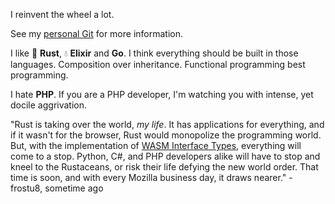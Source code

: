 I reinvent the wheel a lot.

See my [personal Git](https://frostu8.rs/frostu8) for more information.

I like :crab: **Rust**, :droplet: **Elixir** and **Go**. 
I think everything should be built in those languages. Composition over 
inheritance. Functional programming best programming.

I hate **PHP**. If you are a PHP developer, I'm watching you with intense, yet 
docile aggrivation.

"Rust is taking over the world, *my life*. It has applications for everything,
and if it wasn't for the browser, Rust would monopolize the programming world.
But, with the implementation of
[WASM Interface Types](https://hacks.mozilla.org/2019/08/webassembly-interface-types/),
everything will come to a stop. Python, C#, and PHP developers alike will have
to stop and kneel to the Rustaceans, or risk their life defying the new
world order. That time is soon, and with every Mozilla business day, it draws
nearer." - frostu8, sometime ago

